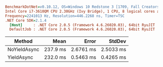``` ini

BenchmarkDotNet=v0.10.12, OS=Windows 10 Redstone 3 [1709, Fall Creators Update] (10.0.16299.192)
Intel Core i7-3610QM CPU 2.30GHz (Ivy Bridge), 1 CPU, 8 logical cores and 4 physical cores
Frequency=2241013 Hz, Resolution=446.2268 ns, Timer=TSC
.NET Core SDK=2.1.4
  [Host]     : .NET Core 2.0.5 (Framework 4.6.26020.03), 64bit RyuJIT
  DefaultJob : .NET Core 2.0.5 (Framework 4.6.26020.03), 64bit RyuJIT


```
|       Method |     Mean |     Error |    StdDev |
|------------- |---------:|----------:|----------:|
| NoYieldAsync | 237.9 ms | 2.6761 ms | 2.5033 ms |
|   YieldAsync | 232.0 ms | 0.5463 ms | 0.4265 ms |
